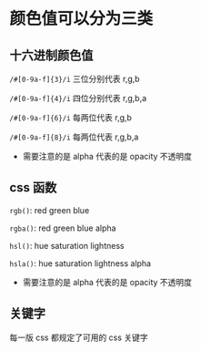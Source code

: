 # 颜色值可以分为三类

## 十六进制颜色值

`/#[0-9a-f]{3}/i` 三位分别代表 r,g,b

`/#[0-9a-f]{4}/i` 四位分别代表 r,g,b,a

`/#[0-9a-f]{6}/i` 每两位代表 r,g,b

`/#[0-9a-f]{8}/i` 每两位代表 r,g,b,a

- 需要注意的是 alpha 代表的是 opacity 不透明度

## css 函数

`rgb()`: red green blue

`rgba()`: red green blue alpha

`hsl()`: hue saturation lightness

`hsla()`: hue saturation lightness alpha

- 需要注意的是 alpha 代表的是 opacity 不透明度

## 关键字

每一版 css 都规定了可用的 css 关键字
